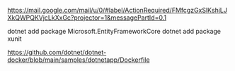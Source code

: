 https://mail.google.com/mail/u/0/#label/ActionRequired/FMfcgzGxSlKshjLJXkQWPQKVjcLkXxGc?projector=1&messagePartId=0.1

dotnet add package Microsoft.EntityFrameworkCore
dotnet add package xunit

https://github.com/dotnet/dotnet-docker/blob/main/samples/dotnetapp/Dockerfile